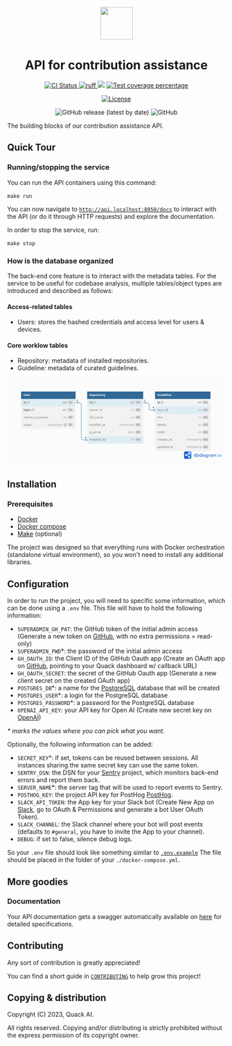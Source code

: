 <p align="center">
  <a href="https://quack-ai.com"><img src="https://uploads-ssl.webflow.com/64a6527708bc7f2ce5fd6b2a/64a654825ed3d444b47c4935_quack-logo%20(copy).png" width="75" height="75"></a>
</p>
<h1 align="center">
 API for contribution assistance
</h1>

<p align="center">
  <a href="https://github.com/quack-ai/contribution-api/actions?query=workflow%3Abuilds">
    <img alt="CI Status" src="https://img.shields.io/github/actions/workflow/status/quack-ai/contribution-api/builds.yml?branch=main&label=CI&logo=github&style=flat-square">
  </a>
  <a href="https://github.com/astral-sh/ruff">
    <img src="https://img.shields.io/badge/Linter-Ruff-FCC21B?style=flat-square&logo=ruff&logoColor=white" alt="ruff">
  </a>
  <a href="https://www.codacy.com/gh/quack-ai/contribution-api/dashboard?utm_source=github.com&amp;utm_medium=referral&amp;utm_content=quack-ai/contribution-api&amp;utm_campaign=Badge_Grade"><img src="https://app.codacy.com/project/badge/Grade/f8b24d4f9f674ef487b0889b2aa90e9c"/></a>
  <a href="https://codecov.io/gh/quack-ai/contribution-api">
    <img src="https://img.shields.io/codecov/c/github/quack-ai/contribution-api.svg?logo=codecov&style=flat-square&token=fkT0jQefhO" alt="Test coverage percentage">
  </a>
</p>
<p align="center">
  <a href="https://github.com/quack-ai/contribution-api/blob/main/LICENSE">
    <img src="https://img.shields.io/github/license/quack-ai/contribution-api.svg?label=License&logoColor=fff&style=flat-square" alt="License">
  </a>
</p>
<p align="center">
  <img alt="GitHub release (latest by date)" src="https://img.shields.io/github/v/release/quack-ai/contribution-api">
  <img alt="GitHub" src="https://img.shields.io/github/license/quack-ai/contribution-api">
</p>


The building blocks of our contribution assistance API.

## Quick Tour

### Running/stopping the service

You can run the API containers using this command:

```shell
make run
```

You can now navigate to [`http://api.localhost:8050/docs`](http://api.localhost:8050/docs) to interact with the API (or do it through HTTP requests) and explore the documentation.

In order to stop the service, run:
```shell
make stop
```


### How is the database organized

The back-end core feature is to interact with the metadata tables. For the service to be useful for codebase analysis, multiple tables/object types are introduced and described as follows:

#### Access-related tables

- Users: stores the hashed credentials and access level for users & devices.

#### Core worklow tables

- Repository: metadata of installed repositories.
- Guideline: metadata of curated guidelines.

![UML diagram](docs/db_uml.png)

## Installation

### Prerequisites

- [Docker](https://docs.docker.com/engine/install/)
- [Docker compose](https://docs.docker.com/compose/)
- [Make](https://www.gnu.org/software/make/) (optional)

The project was designed so that everything runs with Docker orchestration (standalone virtual environment), so you won't need to install any additional libraries.

## Configuration

In order to run the project, you will need to specific some information, which can be done using a `.env` file.
This file will have to hold the following information:
- `SUPERADMIN_GH_PAT`: the GitHub token of the initial admin access (Generate a new token on [GitHub](https://github.com/settings/tokens?type=beta), with no extra permissions = read-only)
- `SUPERADMIN_PWD`*: the password of the initial admin access
- `GH_OAUTH_ID`: the Client ID of the GitHub Oauth app (Create an OAuth app on [GitHub](https://github.com/settings/applications/new), pointing to your Quack dashboard w/ callback URL)
- `GH_OAUTH_SECRET`: the secret of the GitHub Oauth app (Generate a new client secret on the created OAuth app)
- `POSTGRES_DB`*: a name for the [PostgreSQL](https://www.postgresql.org/) database that will be created
- `POSTGRES_USER`*: a login for the PostgreSQL database
- `POSTGRES_PASSWORD`*: a password for the PostgreSQL database
- `OPENAI_API_KEY`: your API key for Open AI (Create new secret key on [OpenAI](https://platform.openai.com/api-keys))

_* marks the values where you can pick what you want._

Optionally, the following information can be added:
- `SECRET_KEY`*: if set, tokens can be reused between sessions. All instances sharing the same secret key can use the same token.
- `SENTRY_DSN`: the DSN for your [Sentry](https://sentry.io/) project, which monitors back-end errors and report them back.
- `SERVER_NAME`*: the server tag that will be used to report events to Sentry.
- `POSTHOG_KEY`: the project API key for PostHog [PostHog](https://eu.posthog.com/settings/project-details).
- `SLACK_API_TOKEN`: the App key for your Slack bot (Create New App on [Slack](https://api.slack.com/apps), go to OAuth & Permissions and generate a bot User OAuth Token).
- `SLACK_CHANNEL`: the Slack channel where your bot will post events (defaults to `#general`, you have to invite the App to your channel).
- `DEBUG`: if set to false, silence debug logs.

So your `.env` file should look like something similar to [`.env.example`](.env.example)
The file should be placed in the folder of your `./docker-compose.yml`.

## More goodies

### Documentation

Your API documentation gets a swagger automatically available on [here](http://localhost:8050/docs) for detailed specifications.


## Contributing

Any sort of contribution is greatly appreciated!

You can find a short guide in [`CONTRIBUTING`](CONTRIBUTING.md) to help grow this project!


## Copying & distribution

Copyright (C) 2023, Quack AI.

All rights reserved.
Copying and/or distributing is strictly prohibited without the express permission of its copyright owner.
